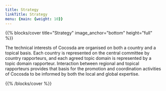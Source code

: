 ```yaml
---
title: Strategy
linkTitle: Strategy
menu: {main: {weight: 10}}
---
```


{{% blocks/cover title="Strategy" image_anchor="bottom" height="full" %}}

The technical interests of Cocosda are organised on both a country and a topical basis. Each country is represented on the central committee by country rapporteurs, and each agreed topic domain is represented by a topic domain rapporteur. Interaction between regional and topical rapporteurs provides that basis for the promotion and coordination activities of Cocosda to be informed by both the local and global expertise.

{{% /blocks/cover %}}

<!-- {{% blocks/lead %}}

The annual Oriental COCOSDA International Conference is the flagship event of O-COCOSDA.
The first preparatory meeting took place in Hong Kong in 1997, and since then, 27 workshops have been hosted in various countries, including Japan, Taiwan, China, Korea, Thailand, Singapore, India, Indonesia, Malaysia, Vietnam, Nepal, Macau, Myanmar, and the Philippines. 

{{% /blocks/lead %}}

{{% blocks/section %}}

# This is another section
{.text-center}

{{% /blocks/section %}}

{{% blocks/section %}}

# This is another section
{.text-center}

{{% /blocks/section %}} -->